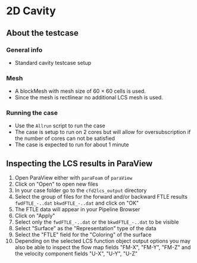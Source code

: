 #  2D Cavity

## About the testcase

### General info
 - Standard cavity testcase setup

### Mesh
 - A blockMesh with mesh size of 60 × 60 cells is used.
 - Since the mesh is rectlinear no additional LCS mesh is used.

### Running the case
 - Use the `Allrun` script to run the case
 - The case is setup to run on 2 cores but will allow for oversubscription if the number of cores can not be satisfied
 - The case is expected to run for about 1 minute

## Inspecting the LCS results in ParaView
1. Open ParaView either with `paraFoam` of `paraView`
2. Click on "Open" to open new files
3. In your case folder go to the `cfd2lcs_output` directory
4. Select the group of files for the forward and/or backward FTLE results `fwdFTLE_-..dat` `bkwdFTLE_-..dat` and click on "OK"
5. The FTLE data will appear in your Pipeline Browser
6. Click on "Apply"
7. Select only the `fwdFTLE_-..dat` or the `bkwdFTLE_-..dat` to be visible
8. Select "Surface" as the "Representation" type of the data
9. Select the "FTLE" field for the "Coloring" of the surface
10. Depending on the selected LCS function object output options you may also be able to inspect the flow map fields "FM-X", "FM-Y", "FM-Z" and the velocity component fields "U-X", "U-Y", "U-Z"